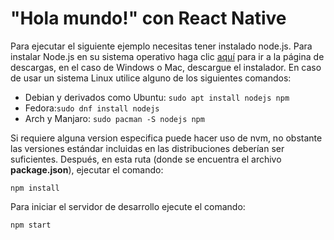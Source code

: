 # "Hola mundo!" con React Native
Para ejecutar el siguiente ejemplo necesitas tener instalado node.js. Para instalar Node.js en su sistema operativo haga clic [aquí](https://nodejs.org/en/download/) para ir a la página de
descargas, en el caso de Windows o Mac, descargue el instalador. En caso de usar un sistema Linux utilice alguno de los
siguientes comandos:

- Debian y derivados como Ubuntu: `sudo apt install nodejs npm`
- Fedora:`sudo dnf install nodejs`
- Arch y Manjaro: `sudo pacman -S nodejs npm`

Si requiere alguna version especifica puede hacer uso de nvm, no obstante las versiones estándar incluidas en las
distribuciones deberían ser
suficientes.
Después, en esta ruta (donde se encuentra el archivo **package.json**), ejecutar el comando: 

`npm install`

Para iniciar el servidor de desarrollo ejecute el comando:

`npm start`